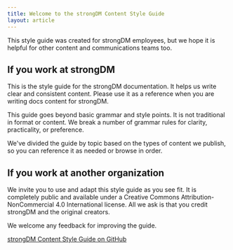 ```yaml
---
title: Welcome to the strongDM Content Style Guide
layout: article
---
```


This style guide was created for strongDM employees, but we hope it is helpful for other content and communications teams too.

## If you work at strongDM

This is the style guide for the strongDM documentation. It helps us write clear and consistent content. Please use it as a reference when you are writing docs content for strongDM.

This guide goes beyond basic grammar and style points. It is not traditional in format or content. We break a number of grammar rules for clarity, practicality, or preference.

We've divided the guide by topic based on the types of content we publish, so you can reference it as needed or browse in order.

## If you work at another organization

We invite you to use and adapt this style guide as you see fit. It is completely public and available under a Creative Commons Attribution-NonCommercial 4.0 International license. All we ask is that you credit strongDM and the original creators.

We welcome any feedback for improving the guide.

[strongDM Content Style Guide on GitHub](https://github.com/strongDM/content-style-guide)

